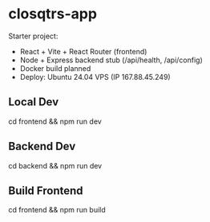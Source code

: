 # closqtrs-app

Starter project:
- React + Vite + React Router (frontend)
- Node + Express backend stub (/api/health, /api/config)
- Docker build planned
- Deploy: Ubuntu 24.04 VPS (IP 167.88.45.249)

## Local Dev
cd frontend && npm run dev

## Backend Dev
cd backend && npm run dev

## Build Frontend
cd frontend && npm run build
